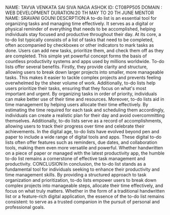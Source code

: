 NAME: TAVVA VENKATA SAI SIVA NAGA ASHOK
ID: CT08PP505
DOMAIN : WEB DEVELOPMENT
DURATION:20 TH MAY TO 20 TH JUNE
MENTOR NAME: SRAVANI GOUNI
DESCRPTION:A to-do list is an essential tool for organizing tasks and managing time effectively. It serves as a digital or physical reminder of everything that needs to be accomplished, helping individuals stay focused and productive throughout their day.
           At its core, a to-do list typically consists of a list of tasks that need to be completed, often accompanied by checkboxes or other indicators to mark tasks as done. Users can add new tasks, prioritize them, and check them off as they are completed. This simple yet powerful concept forms the basis of countless productivity systems and apps used by millions worldwide.
           To-do lists offer several benefits. Firstly, they provide clarity and structure, allowing users to break down larger projects into smaller, more manageable tasks. This makes it easier to tackle complex projects and prevents feeling overwhelmed by the sheer volume of work. Additionally, to-do lists help users prioritize their tasks, ensuring that they focus on what's most important and urgent. By organizing tasks in order of priority, individuals can make better use of their time and resources.
           Moreover, to-do lists aid in time management by helping users allocate their time effectively. By estimating the time required for each task and scheduling them accordingly, individuals can create a realistic plan for their day and avoid overcommitting themselves. Additionally, to-do lists serve as a record of accomplishments, allowing users to track their progress over time and celebrate their achievements.
           In the digital age, to-do lists have evolved beyond pen and paper to include a wide range of digital tools and apps. These digital to-do lists often offer features such as reminders, due dates, and collaboration tools, making them even more versatile and powerful. Whether handwritten on a piece of paper or managed with the latest productivity app, the humble to-do list remains a cornerstone of effective task management and productivity.
CONCLUSION:In conclusion, the to-do list stands as a fundamental tool for individuals seeking to enhance their productivity and time management skills. By providing a structured approach to task organization and prioritization, to-do lists empower users to break down complex projects into manageable steps, allocate their time effectively, and focus on what truly matters. Whether in the form of a traditional handwritten list or a feature-rich digital application, the essence of the to-do list remains consistent: to serve as a trusted companion in the pursuit of personal and professional goals.
